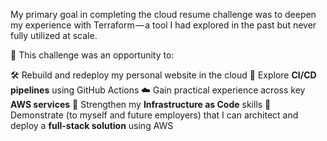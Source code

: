 My primary goal in completing the cloud resume challenge was to deepen my experience with Terraform — a tool I had explored in the past but never fully utilized at scale.

🚀 This challenge was an opportunity to:

🛠️ Rebuild and redeploy my personal website in the cloud
🔄 Explore **CI/CD pipelines** using GitHub Actions
☁️ Gain practical experience across key **AWS services**
🧱 Strengthen my **Infrastructure as Code** skills
🎯 Demonstrate (to myself and future employers) that I can architect and deploy a **full-stack solution** using AWS

